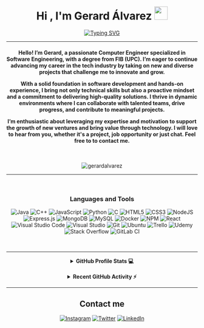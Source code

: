 <div align="center">
  

  
  <h1 align="center">Hi , I'm Gerard Álvarez <img src="https://media.giphy.com/media/hvRJCLFzcasrR4ia7z/giphy.gif" width="35"></h1>
<p align="center">

 [![Typing SVG](https://readme-typing-svg.herokuapp.com?font=Cormorant+SC&size=22&color=E6F733&center=true&lines=Welcome+to+my+git+profile;Computer+Science+Student;Full+Stack+Web+Developer;Enthusiast)](https://git.io/typing-svg)
</p>
<hr/>
<h4 align="center">Hello! I’m Gerard, a passionate Computer Engineer specialized in Software Engineering, with a degree from FIB (UPC). I’m eager to continue advancing my career in the tech industry by taking on new and diverse projects that challenge me to innovate and grow.

With a solid foundation in software development and hands-on experience, I bring not only technical skills but also a proactive mindset and a commitment to delivering high-quality solutions. I thrive in dynamic environments where I can collaborate with talented teams, drive progress, and contribute to meaningful projects.

I’m enthusiastic about leveraging my expertise and motivation to support the growth of new ventures and bring value through technology. I will love to hear from you, whether it's a project, job opportunity or just chat. Feel free to to contact me.</h4>
<br>
<p align="center"> <img src="https://komarev.com/ghpvc/?username=gerardalvarez8&label=Profile%20views&color=0e75b6&style=plastic" alt="gerardalvarez" /> </p>
  
  
-------------------
  
<br />
  
### Languages and Tools  
 ![Java](https://img.shields.io/badge/java-%23ED8B00.svg?style=for-the-badge&logo=java&logoColor=white) ![C++](https://img.shields.io/badge/c++-%2300599C.svg?style=for-the-badge&logo=c%2B%2B&logoColor=white) ![JavaScript](https://img.shields.io/badge/javascript-%23323330.svg?style=for-the-badge&logo=javascript&logoColor=%23F7DF1E) ![Python](https://img.shields.io/badge/python-%2314354C.svg?style=for-the-badge&logo=python&logoColor=white) ![C](https://img.shields.io/badge/c-%2300599C.svg?style=for-the-badge&logo=c&logoColor=white) ![HTML5](https://img.shields.io/badge/html5-%23E34F26.svg?style=for-the-badge&logo=html5&logoColor=white) ![CSS3](https://img.shields.io/badge/css3-%231572B6.svg?style=for-the-badge&logo=css3&logoColor=white) ![NodeJS](https://img.shields.io/badge/node.js-%2343853D.svg?style=for-the-badge&logo=node.js&logoColor=white) ![Express.js](https://img.shields.io/badge/express.js-%23404d59.svg?style=for-the-badge&logo=express&logoColor=%2361DAFB) ![MongoDB](https://img.shields.io/badge/MongoDB-%234ea94b.svg?style=for-the-badge&logo=mongodb&logoColor=white) ![MySQL](https://img.shields.io/badge/mysql-%2300f.svg?style=for-the-badge&logo=mysql&logoColor=white) ![Docker](https://img.shields.io/badge/docker-%230db7ed.svg?style=for-the-badge&logo=docker&logoColor=white) ![NPM](https://img.shields.io/badge/NPM-%23000000.svg?style=for-the-badge&logo=npm&logoColor=white) ![React](https://img.shields.io/badge/react-%2320232a.svg?style=for-the-badge&logo=react&logoColor=%2361DAFB) ![Visual Studio Code](https://img.shields.io/badge/VisualStudioCode-0078d7.svg?style=for-the-badge&logo=visual-studio-code&logoColor=white) ![Visual Studio](https://img.shields.io/badge/VisualStudio-5C2D91.svg?style=for-the-badge&logo=visual-studio&logoColor=white) ![Git](https://img.shields.io/badge/git-%23121011.svg?style=for-the-badge&logo=github&logoColor=white) ![Ubuntu](https://img.shields.io/badge/Ubuntu-E95420?style=for-the-badge&logo=ubuntu&logoColor=white) ![Trello](https://img.shields.io/badge/Trello-%23026AA7.svg?style=for-the-badge&logo=Trello&logoColor=white) ![Udemy](https://img.shields.io/badge/Udemy-A435F0?style=for-the-badge&logo=Udemy&logoColor=white) ![Stack Overflow](https://img.shields.io/badge/-Stackoverflow-FE7A16?style=for-the-badge&logo=stack-overflow&logoColor=white) ![GitLab CI](https://img.shields.io/badge/gitlab%20ci-%23181717.svg?style=for-the-badge&logo=gitlab&logoColor=white)
  
  <br />
  
-------------------

  
<details> 
  <summary><b> GitHub Profile Stats 💻</b></summary>
  <br/>
  <p align="center">
 

   ![Gery github stats](https://github-readme-stats.vercel.app/api?username=gerardalvarez&show_icons=true&theme=radical&count_private=true&include_all_commits=true)
   
   ![Gery github streak](https://github-readme-streak-stats.herokuapp.com/?user=gerardalvarez&theme=radical&include_all_commits=true&count_private=true)
     &nbsp;
<img src="https://github-readme-stats.vercel.app/api/top-langs?username=gerardalvarez&show_icons=true&locale=en&layout=compact&theme=algolia" alt="gerardalvarez" height="192px"/>
    
  <br/>
  &nbsp;
  &nbsp;
  <b>Note:</b> Most used languages is only a statistic of my public code so it doesn't reflect my experience or skill level at all.
  </p>
</details>

<br/>
<details>
  <summary><b> Recent GitHub Activity ⚡</b></summary>
  <br/>
   <a href="https://github.com/gerardalvarez"><img alt="gearrdalvarez's Activity Graph" src="https://github-readme-activity-graph.cyclic.app/graph?username=gerardalvarez&custom_title=Gerard%20Alvarez's%20Contribution%20Graph&theme=react-dark" /></a>
  <br/>

</details>
  

  
-------------------
  

  
## Contact me
<a href="https://www.instagram.com/gerardalvarez_/">![Instagram](https://img.shields.io/badge/gerardalvarez_-%23E4405F.svg?style=for-the-badge&logo=Instagram&logoColor=white)</a> <a href="https://twitter.com/gritaman123">![Twitter](https://img.shields.io/badge/GerardAlvarezDev-%231DA1F2.svg?style=for-the-badge&logo=Twitter&logoColor=white)</a> <a href="https://www.linkedin.com/in/gerardalvarezizquierdo/">![LinkedIn](https://img.shields.io/badge/linkedin-%230077B5.svg?style=for-the-badge&logo=linkedin&logoColor=white)
</a> 
  
<br />
 <div>

